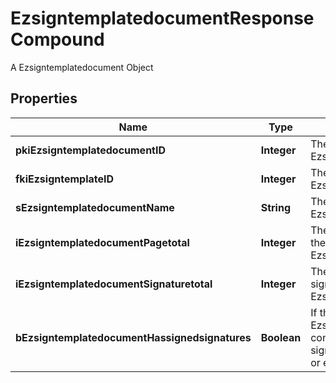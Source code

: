 

# EzsigntemplatedocumentResponseCompound

A Ezsigntemplatedocument Object

## Properties

| Name | Type | Description | Notes |
|------------ | ------------- | ------------- | -------------|
|**pkiEzsigntemplatedocumentID** | **Integer** | The unique ID of the Ezsigntemplatedocument |  |
|**fkiEzsigntemplateID** | **Integer** | The unique ID of the Ezsigntemplate |  |
|**sEzsigntemplatedocumentName** | **String** | The name of the Ezsigntemplatedocument. |  |
|**iEzsigntemplatedocumentPagetotal** | **Integer** | The number of pages in the Ezsigntemplatedocument. |  |
|**iEzsigntemplatedocumentSignaturetotal** | **Integer** | The number of total signatures in the Ezsigntemplate. |  |
|**bEzsigntemplatedocumentHassignedsignatures** | **Boolean** | If the Ezsigntemplatedocument contains signed signatures (From internal or external sources) |  |



